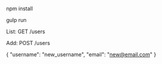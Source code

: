 npm install

gulp run

List:
GET /users

Add:
POST /users

{
  "username": "new_username",
  "email": "new@email.com"
}
